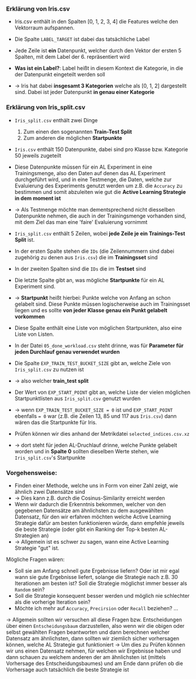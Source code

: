 ### Erklärung von Iris.csv

- Iris.csv enthält in den Spalten [0, 1, 2, 3, 4] die Features welche den Vektorraum aufspannen.
- Die Spalte `LABEL_TARGET` ist dabei das tatsächliche Label
- Jede Zeile ist **ein** Datenpunkt, welcher durch den Vektor der ersten 5 Spalten, mit dem Label der 6. repräsentiert wird

- **Was ist ein Label?**: Label heißt in diesem Kontext die Kategorie, in die der Datenpunkt eingeteilt werden soll
- $\rightarrow$ Iris hat dabei **insgesamt 3 Kategorien** welche als [0, 1, 2] dargestellt sind. Dabei ist jeder Datenpunkt **in genau einer Kategorie**

### Erklärung von Iris_split.csv

- `Iris_split.csv` enthält zwei Dinge

  1. Zum einen den sogenannten **Train-Test Split**
  2. Zum anderen die möglichen **Startpunkte**

- `Iris.csv` enthält 150 Datenpunkte, dabei sind pro Klasse bzw. Kategorie 50 jeweils zugeteilt
- Diese Datenpunkte müssen für ein AL Experiment in eine Trainingsmenge, also den Daten auf denen das AL Experiment durchgeführt wird, und in eine Testmenge, die Daten, welche zur Evaluierung des Experiments genutzt werden um z.B. die `Accuracy` zu bestimmen und somit abzuleiten wie gut die **Active Learning Strategie in dem moment ist**
- $\rightarrow$ Als Testmenge möchte man dementsprechend nicht diesselben Datenpunkte nehmen, die auch in der Trainingsmenge vorhanden sind, mit dem Ziel das man eine 'faire' Evaluierung vornimmt

- `Iris_split.csv` enthält 5 Zeilen, wobei **jede Zeile je ein Trainings-Test Split** ist.
- In der ersten Spalte stehen die `IDs` (die Zeilennummern sind dabei zugehörig zu denen aus `Iris.csv`) die im **Trainingsset** sind
- In der zweiten Spalten sind die `IDs` die im **Testset** sind
- Die letzte Spalte gibt an, was mögliche **Startpunkte** für ein AL Experiment sind.
- $\rightarrow$ **Startpunkt** heißt hierbei: Punkte welche von Anfang an schon gelabelt sind. Diese Punkte müssen logischerweise auch im Trainingsset liegen und es sollte **von jeder Klasse genau ein Punkt gelabelt vorkommen**
- Diese Spalte enthält eine Liste von möglichen Startpunkten, also eine Liste von Listen.
- In der Datei `05_done_workload.csv` steht drinne, was für **Parameter für jeden Durchlauf genau verwendet wurden**
- Die Spalte `EXP_TRAIN_TEST_BUCKET_SIZE` gibt an, welche Ziele von `Iris_split.csv` zu nutzen ist
- $\rightarrow$ also welcher **train_test split**
- Der Wert von `EXP_START_POINT` gibt an, welche Liste der vielen möglichen Startpunktlisten aus `Iris_split.csv` genutzt wurden
- $\rightarrow$ wenn `EXP_TRAIN_TEST_BUCKET_SIZE = 0` ist und `EXP_START_POINT` ebenfalls `= 0` war (z.B. die Zeilen 13, 85 und 117 aus `Iris.csv`) dann wären das die Startpunkte für Iris.
- Prüfen können wir dies anhand der Metrikdatei `selected_indices.csv.xz`
- $\rightarrow$ dort steht für jeden AL-Druchlauf drinne, welche Punkte gelabelt worden und in **Spalte 0** sollten dieselben Werte stehen, wie `Iris_split.csv`'s Startpunkte

### Vorgehensweise:

- Finden einer Methode, welche uns in Form von einer Zahl zeigt, wie ähnlich zwei Datensätze sind
- $\rightarrow$ Dies kann z.B. durch die Cosinus-Similarity erreicht werden
- Wenn wir dadurch die Erkenntnis bekommen, welcher von den gegebenen Datensätze am ähnlichsten zu dem ausgewählten Datensatz, für den wir erfahren möchten welche Active Learning Strategie dafür am besten funktionieren würde, dann empfehle jeweils die beste Strategie (oder gibt ein Ranking der Top-k besten AL-Strategien an)
- $\rightarrow$ Allgemein ist es schwer zu sagen, wann eine Active Learning Strategie "gut" ist.

Mögliche Fragen wären:

- Soll sie am Anfang schnell gute Ergebnisse liefern? Oder ist mir egal wann sie gute Ergebnisse liefert, solange die Strategie nach z.B. 30 Iterationen am besten ist? Soll die Strategie möglichst immer besser als `Random` sein?
- Soll die Strategie konsequent besser werden und möglich nie schlechter als die vorherige Iteration sein?
- Möchte ich mehr auf `Accuracy`, `Precirsion` oder `Recall` beziehen? ...

$\rightarrow$ Allgemein sollten wir versuchen all diese Fragen bzw. Entscheidungen über einen `Entscheidungsbaum` darzustellen, also wenn wir die obigen oder selbst gewählten Fragen beantworten und dann berechnen welcher Datensatz am ähnlichsten, dann sollten wir ziemlich sicher vorhersagen können, welche AL Strategie gut funktioniert
$\rightarrow$ Um dies zu Prüfen können wir uns einen Datensatz nehmen, für welchen wir Ergebnisse haben und dann schauen zu welchem anderen der am ähnlichsten ist (mittels Vorhersage des Entscheidungsbaumes) und am Ende dann prüfen ob die Vorhersage auch tatsächlich die beste Strategie ist
